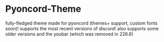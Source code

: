 # Pyoncord-Theme

fully-fledged theme made for pyoncord (themes+ support, custom fonts soon)! supports the most recent versions of discord! also supports some older versions and the youbar 
(which was removed in 226.6)
